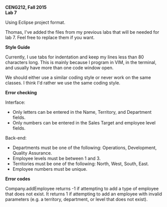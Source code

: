 **CENG212, Fall 2015**  
**Lab 7**

Using Eclipse project format.

Thomas, I've added the files from my previous labs that will be needed for lab
7. Feel free to replace them if you want.


**Style Guide**

Currently, I use tabs for indentation and keep my lines less than 80 characters
long. This is mainly because I program in VIM, in the terminal, and usually have
more than one code window open.

We should either use a similar coding style or never work on the same classes.
I think I'd rather we use the same coding style.


**Error checking**

Interface:

* Only letters can be entered in the Name, Territory, and Department fields.
* Only numbers can be entered in the Sales Target and employee level fields.

Back-end:

* Departments must be one of the following: Operations, Development, Quality Assurance.
* Employee levels must be between 1 and 3.
* Territories must be one of the following: North, West, South, East.
* Employee numbers must be unique.


**Error codes**

Company.addEmployee returns -1 if attempting to add a type of employee that
does not exist.
It returns 1 if attempting to add an employee with invalid parameters (e.g.
a territory, department, or level that does not exist).
